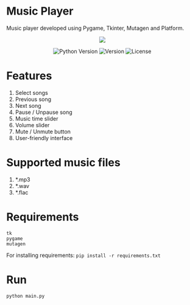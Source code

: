# Music Player
Music player developed using Pygame, Tkinter, Mutagen and Platform.

<p align="center">
      <img src="https://i.ibb.co/n8gPkwk/2023-09-27-00-38-44.png">
</p>

<p align="center">
   <img src="https://img.shields.io/badge/Python_Version-3.10-8A2BE2" alt="Python Version">
   <img src="https://img.shields.io/badge/Version-v1.0-blue" alt="Version">
   <img src="https://img.shields.io/badge/License-MIT-success" alt="License">
</p>

# Features 

1. Select songs
2. Previous song
3. Next song
4. Pause / Unpause song
5. Music time slider
6. Volume slider
7. Mute / Unmute button
8. User-friendly interface

# Supported music files

1. *.mp3
2. *.wav
3. *.flac

# Requirements
```
tk
pygame
mutagen
```

For installing requirements: ```pip install -r requirements.txt```

# Run
```
python main.py
```
